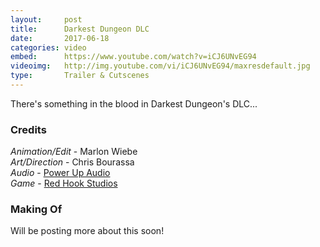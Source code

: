 ```yaml
---
layout:     post
title:      Darkest Dungeon DLC
date:       2017-06-18
categories: video
embed:      https://www.youtube.com/watch?v=iCJ6UNvEG94
videoimg:   http://img.youtube.com/vi/iCJ6UNvEG94/maxresdefault.jpg
type:       Trailer & Cutscenes
---
```


There's something in the blood in Darkest Dungeon's DLC...

### Credits  

_Animation/Edit_ - Marlon Wiebe  
_Art/Direction_ - Chris Bourassa  
_Audio_ - [Power Up Audio](http://powerupaudio.com)  
_Game_ - [Red Hook Studios](http://redhookstudios.com)  


### Making Of

Will be posting more about this soon!
